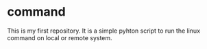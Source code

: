 # command
This is my first repository.
It is a simple pyhton script to run the linux command on local or remote system.
